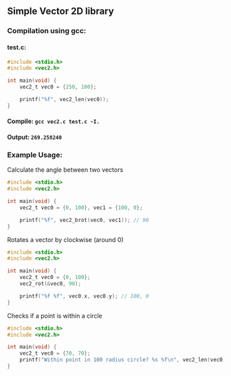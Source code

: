 ## Simple Vector 2D library

### Compilation using gcc:
#### test.c:
```c
#include <stdio.h>
#include <vec2.h>

int main(void) {
	vec2_t vec0 = {250, 100};

	printf("%f", vec2_len(vec0));
}
```
#### Compile: ```gcc vec2.c test.c -I.```
#### Output: ```269.258240```

### Example Usage:
Calculate the angle between two vectors
```c
#include <stdio.h>
#include <vec2.h>

int main(void) {
	vec2_t vec0 = {0, 100}, vec1 = {100, 0};

	printf("%f", vec2_brot(vec0, vec1)); // 90
}
```
Rotates a vector by clockwise (around 0)
```c
#include <stdio.h>
#include <vec2.h>

int main(void) {
	vec2_t vec0 = {0, 100};
	vec2_rot(&vec0, 90);

	printf("%f %f", vec0.x, vec0.y); // 100, 0
}
```
Checks if a point is within a circle
```c
#include <stdio.h>
#include <vec2.h>

int main(void) {
	vec2_t vec0 = {70, 70};
	printf("Within point in 100 radius circle? %s %f\n", vec2_len(vec0) < 100 ? "false" : "true", vec2_len(vec0));
}
```
